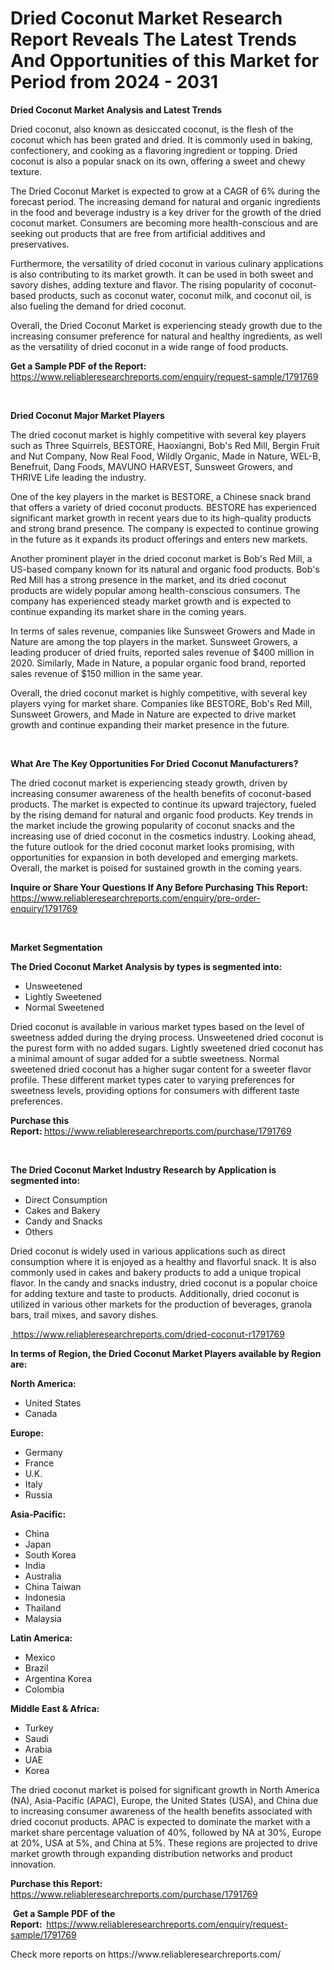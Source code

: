 <p><h1>Dried Coconut Market Research Report Reveals The Latest Trends And Opportunities of this Market for Period from 2024 - 2031</h1></p><p><strong>Dried Coconut Market Analysis and Latest Trends</strong></p>
<p><p>Dried coconut, also known as desiccated coconut, is the flesh of the coconut which has been grated and dried. It is commonly used in baking, confectionery, and cooking as a flavoring ingredient or topping. Dried coconut is also a popular snack on its own, offering a sweet and chewy texture.</p><p>The Dried Coconut Market is expected to grow at a CAGR of 6% during the forecast period. The increasing demand for natural and organic ingredients in the food and beverage industry is a key driver for the growth of the dried coconut market. Consumers are becoming more health-conscious and are seeking out products that are free from artificial additives and preservatives.</p><p>Furthermore, the versatility of dried coconut in various culinary applications is also contributing to its market growth. It can be used in both sweet and savory dishes, adding texture and flavor. The rising popularity of coconut-based products, such as coconut water, coconut milk, and coconut oil, is also fueling the demand for dried coconut.</p><p>Overall, the Dried Coconut Market is experiencing steady growth due to the increasing consumer preference for natural and healthy ingredients, as well as the versatility of dried coconut in a wide range of food products.</p></p>
<p><strong>Get a Sample PDF of the Report:&nbsp;</strong> <a href="https://www.reliableresearchreports.com/enquiry/request-sample/1791769">https://www.reliableresearchreports.com/enquiry/request-sample/1791769</a></p>
<p>&nbsp;</p>
<p><strong>Dried Coconut Major Market Players</strong></p>
<p><p>The dried coconut market is highly competitive with several key players such as Three Squirrels, BESTORE, Haoxiangni, Bob's Red Mill, Bergin Fruit and Nut Company, Now Real Food, Wildly Organic, Made in Nature, WEL-B, Benefruit, Dang Foods, MAVUNO HARVEST, Sunsweet Growers, and THRIVE Life leading the industry.</p><p>One of the key players in the market is BESTORE, a Chinese snack brand that offers a variety of dried coconut products. BESTORE has experienced significant market growth in recent years due to its high-quality products and strong brand presence. The company is expected to continue growing in the future as it expands its product offerings and enters new markets.</p><p>Another prominent player in the dried coconut market is Bob's Red Mill, a US-based company known for its natural and organic food products. Bob's Red Mill has a strong presence in the market, and its dried coconut products are widely popular among health-conscious consumers. The company has experienced steady market growth and is expected to continue expanding its market share in the coming years.</p><p>In terms of sales revenue, companies like Sunsweet Growers and Made in Nature are among the top players in the market. Sunsweet Growers, a leading producer of dried fruits, reported sales revenue of $400 million in 2020. Similarly, Made in Nature, a popular organic food brand, reported sales revenue of $150 million in the same year.</p><p>Overall, the dried coconut market is highly competitive, with several key players vying for market share. Companies like BESTORE, Bob's Red Mill, Sunsweet Growers, and Made in Nature are expected to drive market growth and continue expanding their market presence in the future.</p></p>
<p>&nbsp;</p>
<p><strong>What Are The Key Opportunities For Dried Coconut Manufacturers?</strong></p>
<p><p>The dried coconut market is experiencing steady growth, driven by increasing consumer awareness of the health benefits of coconut-based products. The market is expected to continue its upward trajectory, fueled by the rising demand for natural and organic food products. Key trends in the market include the growing popularity of coconut snacks and the increasing use of dried coconut in the cosmetics industry. Looking ahead, the future outlook for the dried coconut market looks promising, with opportunities for expansion in both developed and emerging markets. Overall, the market is poised for sustained growth in the coming years.</p></p>
<p><strong>Inquire or Share Your Questions If Any Before Purchasing This Report:</strong> <a href="https://www.reliableresearchreports.com/enquiry/pre-order-enquiry/1791769">https://www.reliableresearchreports.com/enquiry/pre-order-enquiry/1791769</a></p>
<p>&nbsp;</p>
<p><strong>Market Segmentation</strong></p>
<p><strong>The Dried Coconut Market Analysis by types is segmented into:</strong></p>
<p><ul><li>Unsweetened</li><li>Lightly Sweetened</li><li>Normal Sweetened</li></ul></p>
<p><p>Dried coconut is available in various market types based on the level of sweetness added during the drying process. Unsweetened dried coconut is the purest form with no added sugars. Lightly sweetened dried coconut has a minimal amount of sugar added for a subtle sweetness. Normal sweetened dried coconut has a higher sugar content for a sweeter flavor profile. These different market types cater to varying preferences for sweetness levels, providing options for consumers with different taste preferences.</p></p>
<p><strong>Purchase this Report:&nbsp;</strong><a href="https://www.reliableresearchreports.com/purchase/1791769">https://www.reliableresearchreports.com/purchase/1791769</a></p>
<p>&nbsp;</p>
<p><strong>The Dried Coconut Market Industry Research by Application is segmented into:</strong></p>
<p><ul><li>Direct Consumption</li><li>Cakes and Bakery</li><li>Candy and Snacks</li><li>Others</li></ul></p>
<p><p>Dried coconut is widely used in various applications such as direct consumption where it is enjoyed as a healthy and flavorful snack. It is also commonly used in cakes and bakery products to add a unique tropical flavor. In the candy and snacks industry, dried coconut is a popular choice for adding texture and taste to products. Additionally, dried coconut is utilized in various other markets for the production of beverages, granola bars, trail mixes, and savory dishes.</p></p>
<p><a href="https://www.reliableresearchreports.com/dried-coconut-r1791769">&nbsp;https://www.reliableresearchreports.com/dried-coconut-r1791769</a></p>
<p><strong>In terms of Region, the Dried Coconut Market Players available by Region are:</strong></p>
<p>
    <p> <strong> North America: </strong>
        <ul>
            <li>United States</li>
            <li>Canada</li>
        </ul>
        </p> 
    <p> <strong> Europe: </strong>
        <ul>
            <li>Germany</li>
            <li>France</li>
            <li>U.K.</li>
            <li>Italy</li>
            <li>Russia</li>
        </ul>
        </p> 
    <p> <strong> Asia-Pacific: </strong>
        <ul>
            <li>China</li>
            <li>Japan</li>
            <li>South Korea</li>
            <li>India</li>
            <li>Australia</li>
            <li>China Taiwan</li>
            <li>Indonesia</li>
            <li>Thailand</li>
            <li>Malaysia</li>
        </ul>
        </p> 
    <p> <strong> Latin America: </strong>
        <ul>
            <li>Mexico</li>
            <li>Brazil</li>
            <li>Argentina Korea</li>
            <li>Colombia</li>
        </ul>
        </p> 
    <p> <strong> Middle East & Africa: </strong>
        <ul>
            <li>Turkey</li>
            <li>Saudi</li>
            <li>Arabia</li>
            <li>UAE</li>
            <li>Korea</li>
        </ul>
    </p>
    </p>
<p><p>The dried coconut market is poised for significant growth in North America (NA), Asia-Pacific (APAC), Europe, the United States (USA), and China due to increasing consumer awareness of the health benefits associated with dried coconut products. APAC is expected to dominate the market with a market share percentage valuation of 40%, followed by NA at 30%, Europe at 20%, USA at 5%, and China at 5%. These regions are projected to drive market growth through expanding distribution networks and product innovation.</p></p>
<p><strong>Purchase this Report: </strong><a href="https://www.reliableresearchreports.com/purchase/1791769">https://www.reliableresearchreports.com/purchase/1791769</a></p>
<p>&nbsp;<strong>Get a Sample PDF of the Report:&nbsp;&nbsp;</strong><a href="https://www.reliableresearchreports.com/enquiry/request-sample/1791769">https://www.reliableresearchreports.com/enquiry/request-sample/1791769</a></p>
<p><strong></strong></p>
<p>Check more reports on https://www.reliableresearchreports.com/</p>